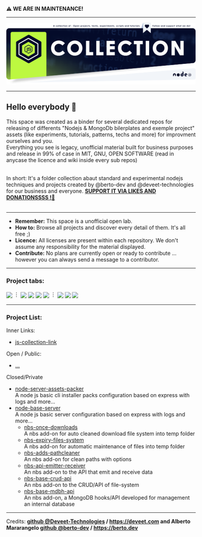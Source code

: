 <b>⚠️ WE ARE IN MAINTENANCE!</b>

---

<a href="https://github.com/sponsors/node-js-collection">
  <img src="https://raw.githubusercontent.com/node-js-collection/.github/main/banner.nodejscollection.webp">
</a>

---

## Hello everybody 🎉

This space was created as a binder for several dedicated repos for releasing of differents "Nodejs & MongoDb bilerplates and exemple project" assets (like experiments, tutorials, patterns, techs and more) for improvment ourselves and you.<br>
Everything you see is legacy, unofficial material built for business purposes and release in 99% of case in MIT, GNU, OPEN SOFTWARE (read in anycase the licence and wiki inside every sub repos)<br><br>

In short: It's a folder collection abaut standard and experimental nodejs techniques and projects created by @berto-dev and @deveet-technologies for our business and everyone. <b>[SUPPORT IT VIA LIKES AND DONATIONSSSS !🍻](https://github.com/sponsors/node-js-collection)</b><br><br>

---

- <b>Remember:</b> This space is a unofficial open lab.
- <b>How to:</b> Browse all projects and discover every detail of them. It's all free ;)
- <b>Licence:</b> All licenses are present within each repository. We don't assume any responsibility for the material displayed.
- <b>Contribute:</b> No plans are currently open or ready to contribute ... however you can always send a message to a contributor.

---

### Project tabs:

[<sub>![](https://img.shields.io/badge/ALL_REPOSITORIES-lavender.svg)</sub>](https://github.com/orgs/node-js-collection/repositories?q=&sort=name) ︙ [<sub>![](https://img.shields.io/badge/EXPERIMENTS-lavender.svg)</sub>](https://github.com/search?q=topic%3Aexperiments+org%3Anode-js-collection&type=Repositories) [<sub>![](https://img.shields.io/badge/RESOURCES-lavender.svg)</sub>](https://github.com/search?q=topic%3Aresources+org%3Anode-js-collection&type=Repositories) [<sub>![](https://img.shields.io/badge/TUTORIALS-lavender.svg)</sub>](https://github.com/search?q=topic%3Atutorial+org%3Anode-js-collection&type=Repositories) [<sub>![](https://img.shields.io/badge/SCRIPTS-lavender.svg)</sub>](https://github.com/search?q=topic%3Ascript+org%3Anode-js-collection&type=Repositories) ︙ [<sub>![](https://img.shields.io/badge/PAKER-lavender.svg)</sub>](https://github.com/search?q=topic%3Apaker+org%3Anode-js-collection&type=Repositories) [<sub>![](https://img.shields.io/badge/NBS-lavender.svg)</sub>](https://github.com/search?q=topic%3ANBS+org%3Anode-js-collection&type=Repositories) [<sub>![](https://img.shields.io/badge/NBS_TOOLS-lavender.svg)</sub>](https://github.com/search?q=topic%3ANBS-Tools+org%3Anode-js-collection&type=Repositories) </b>

---

### Project List:

Inner Links:
  - [js-collection-link](https://github.com/node-js-collection/js-collection-link)

Open / Public:
  - [...]()

Closed/Private

  - [node-server-assets-packer](https://github.com/node-js-collection/node-server-asset-packer)<br>A node js basic cli installer packs configuration based on express with logs and more...<br>
  - [node-base-server](https://github.com/node-js-collection/node-base-server)<br>A node js basic server configuration based on express with logs and more...<br>
    - [nbs-once-downloads](https://github.com/node-js-collection/nbs-once-downloads)<br>A nbs add-on for auto cleaned download file system into temp folder<br>
    - [nbs-expiry-files-system](https://github.com/node-js-collection/nbs-expiry-files-system)<br>A nbs add-on for automatic maintenance of files into temp folder<br>
    - [nbs-adds-pathcleaner](https://github.com/node-js-collection/nbs-adds-pathcleaner)<br>An nbs add-on for clean paths with options<br>
    - [nbs-api-emitter-receiver](https://github.com/node-js-collection/nbs-api-emitter-receiver)<br>An nbs add-on to the API that emit and receive data<br>
    - [nbs-base-crud-api](https://github.com/node-js-collection/nbs-base-crud-api)<br>An nbs add-on to the CRUD/API of file-system<br>
    - [nbs-base-mdbh-api](https://github.com/node-js-collection/nbs-base-mdbh-api)<br>An nbs add-on, a MongoDB hooks/API developed for management an internal database<br>

---

<span>Credits: </span> <b><a href="https://github.com/berto-dev">github @Deveet-Technologies</a> / <a href="https://deveet.com">https://deveet.com</a> and Alberto Mararangelo <b><a href="https://github.com/berto-dev">github @berto-dev</a> / <a href="https://berto.dev">https://berto.dev</a></b>
